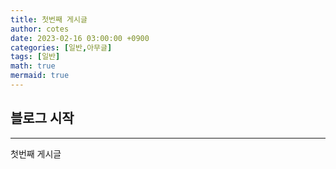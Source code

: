 ```yaml
---
title: 첫번째 게시글
author: cotes
date: 2023-02-16 03:00:00 +0900
categories: [일반,아무글]
tags: [일반]
math: true
mermaid: true
---
```


## 블로그 시작
---
첫번째 게시글